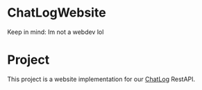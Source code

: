# ChatLogWebsite
Keep in mind: Im not a webdev lol

# Project
This project is a website implementation for our [ChatLog](https://github.com/AunaCraft/ChatLog) RestAPI.

